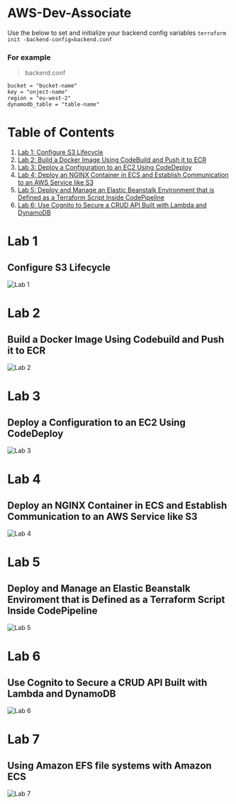 # AWS-Dev-Associate

Use the below to set and initialize your backend config variables
`terraform init -backend-config=backend.conf`
### For example
>backend.conf
```
bucket = "bucket-name"
key = "onject-name"
region = "eu-west-2"
dynamodb_table = "table-name"
```

# Table of Contents

1. [Lab 1: Configure S3 Lifecycle](#lab-1)
2. [Lab 2: Build a Docker Image Using CodeBuild and Push it to ECR](#lab-2)
3. [Lab 3: Deploy a Configuration to an EC2 Using CodeDeploy](#lab-3)
4. [Lab 4: Deploy an NGINX Container in ECS and Establish Communication to an AWS Service like S3](#lab-4)
5. [Lab 5: Deploy and Manage an Elastic Beanstalk Environment that is Defined as a Terraform Script Inside CodePipeline](#lab-5)
6. [Lab 6: Use Cognito to Secure a CRUD API Built with Lambda and DynamoDB](#lab-6)

# Lab 1 
## Configure S3 Lifecycle
![Lab 1](./Images/Lab%201.png)

# Lab 2
## Build a Docker Image Using Codebuild and Push it to ECR
![Lab 2](./Images/Lab%202.png)

# Lab 3
## Deploy a Configuration to an EC2 Using CodeDeploy
![Lab 3](./Images/Lab%203.png)

# Lab 4
## Deploy an NGINX Container in ECS and Establish Communication to an AWS Service like S3
![Lab 4](./Images/Lab%204.png)

# Lab 5
## Deploy and Manage an Elastic Beanstalk Enviroment that is Defined as a Terraform Script Inside CodePipeline
![Lab 5](./Images/Lab%205.png)

# Lab 6
## Use Cognito to Secure a CRUD API Built with Lambda and DynamoDB
![Lab 6](./Images/Lab%206.png)

# Lab 7
## Using Amazon EFS file systems with Amazon ECS
![Lab 7](./Images/Lab%207.png)
